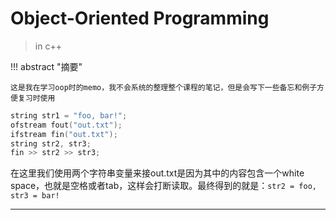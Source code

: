 # Object-Oriented Programming
> in c++ 

!!! abstract "摘要"
    
    这是我在学习oop时的memo，我不会系统的整理整个课程的笔记，但是会写下一些备忘和例子方便复习时使用


```cpp
string str1 = "foo, bar!";
ofstream fout("out.txt");
ifstream fin("out.txt");
string str2, str3;
fin >> str2 >> str3;
```

在这里我们使用两个字符串变量来接out.txt是因为其中的内容包含一个white space，也就是空格或者tab，这样会打断读取。最终得到的就是：```str2 = foo,``` ```str3 = bar!```

---










